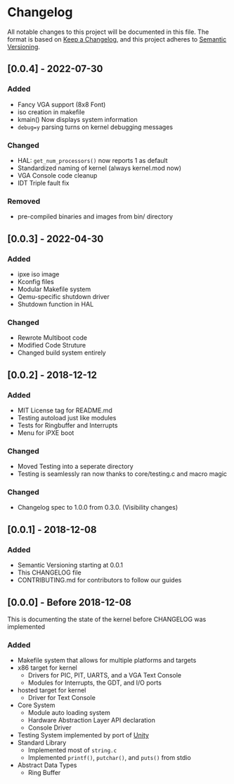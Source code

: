 # Changelog
All notable changes to this project will be documented in this file.
The format is based on [Keep a Changelog](https://keepachangelog.com/en/1.0.0/),
and this project adheres to
[Semantic Versioning](https://semver.org/spec/v2.0.0.html).

## [0.0.4] - 2022-07-30
### Added
- Fancy VGA support (8x8 Font)
- iso creation in makefile
- kmain() Now displays system information
- `debug=y` parsing turns on kernel debugging messages

### Changed
- HAL: `get_num_processors()` now reports 1 as default
- Standardized naming of kernel (always kernel.mod now)
- VGA Console code cleanup
- IDT Triple fault fix

### Removed
- pre-compiled binaries and images from bin/ directory

## [0.0.3] - 2022-04-30
### Added
- ipxe iso image
- Kconfig files
- Modular Makefile system
- Qemu-specific shutdown driver
- Shutdown function in HAL
### Changed
- Rewrote Multiboot code
- Modified Code Struture
- Changed build system entirely

## [0.0.2] - 2018-12-12
### Added
- MIT License tag for README.md
- Testing autoload just like modules
- Tests for Ringbuffer and Interrupts
- Menu for iPXE boot
### Changed
- Moved Testing into a seperate directory
- Testing is seamlessly ran now thanks to core/testing.c and macro magic

### Changed
- Changelog spec to 1.0.0 from 0.3.0. (Visibility changes)
## [0.0.1] - 2018-12-08
### Added
- Semantic Versioning starting at 0.0.1
- This CHANGELOG file
- CONTRIBUTING.md for contributors to follow our guides

## [0.0.0] - Before 2018-12-08
This is documenting the state of the kernel before CHANGELOG was implemented

### Added
- Makefile system that allows for multiple platforms and targets
- x86 target for kernel
    - Drivers for PIC, PIT, UARTS, and a VGA Text Console
    - Modules for Interrupts, the GDT, and I/O ports
- hosted target for kernel
    - Driver for Text Console
- Core System
    - Module auto loading system
    - Hardware Abstraction Layer API declaration
    - Console Driver
- Testing System implemented by port of
[Unity](http://www.throwtheswitch.org/unity)
- Standard Library
    - Implemented most of `string.c`
    - Implemented `printf()`, `putchar()`, and `puts()` from stdio
- Abstract Data Types
    - Ring Buffer
